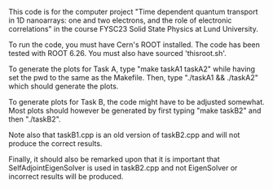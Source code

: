This code is for the computer project "Time dependent quantum transport in 1D nanoarrays:
one and two electrons, and the role of electronic correlations" in the course FYSC23 Solid State Physics at Lund University.

To run the code, you must have Cern's ROOT installed. The code has been tested with ROOT 6.26. You must also have sourced 'thisroot.sh'.

To generate the plots for Task A, type "make taskA1 taskA2" while having set the pwd to the same as the Makefile. Then, type "./taskA1 && ./taskA2" which should generate the plots. 

To generate plots for Task B, the code might have to be adjusted somewhat. Most plots should however be generated by first typing "make taskB2" and then "./taskB2". 


Note also that taskB1.cpp is an old version of taskB2.cpp and will not produce the correct results.


Finally, it should also be remarked upon that it is important that SelfAdjointEigenSolver<MatrixXd> is used in taskB2.cpp and not EigenSolver<MatrixXd> or incorrect results will be produced.
